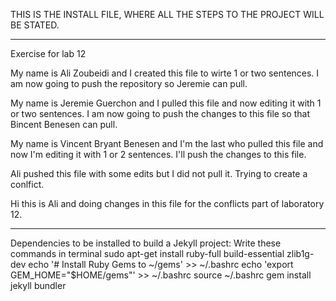 THIS IS THE INSTALL FILE, WHERE ALL THE STEPS TO THE PROJECT WILL BE STATED.

--------------------------------------------------------------------------------------------------
Exercise for lab 12

My name is Ali Zoubeidi and I created this file to wirte 1 or two sentences. I am now going to push the repository so Jeremie can pull.

My name is Jeremie Guerchon and I pulled this file and now editing it with 1 or two sentences. I am now going to push the changes to this file so that Bincent Benesen can pull.

My name is Vincent Bryant Benesen and I'm the last who pulled this file and now I'm editing it with 1 or 2 sentences. I'll push the changes to this file.

Ali pushed this file with some edits but I did not pull it. Trying to create a conlfict.

Hi this is Ali and doing changes in this file for the conflicts part of laboratory 12.

--------------------------------------------------------------------------------------------------


Dependencies to be installed to build a Jekyll project:
Write these commands in terminal
	sudo apt-get install ruby-full build-essential zlib1g-dev
	echo '# Install Ruby Gems to ~/gems' >> ~/.bashrc
	echo 'export GEM_HOME="$HOME/gems"' >> ~/.bashrc
	source ~/.bashrc
	gem install jekyll bundler



